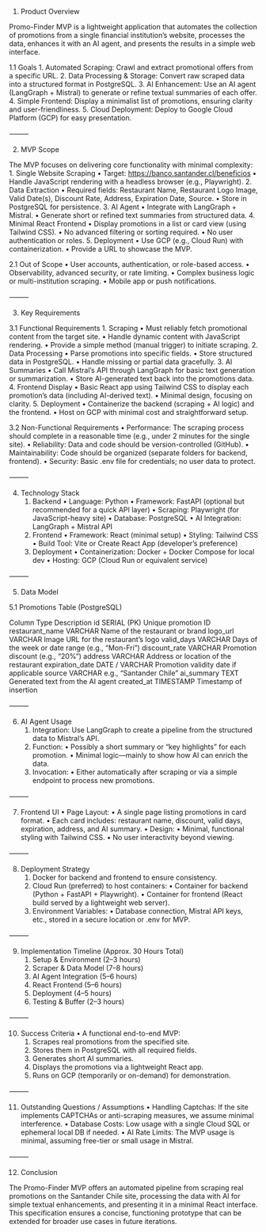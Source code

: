 1. Product Overview

Promo-Finder MVP is a lightweight application that automates the collection of promotions from a single financial institution’s website, processes the data, enhances it with an AI agent, and presents the results in a simple web interface.

1.1 Goals
	1.	Automated Scraping: Crawl and extract promotional offers from a specific URL.
	2.	Data Processing & Storage: Convert raw scraped data into a structured format in PostgreSQL.
	3.	AI Enhancement: Use an AI agent (LangGraph + Mistral) to generate or refine textual summaries of each offer.
	4.	Simple Frontend: Display a minimalist list of promotions, ensuring clarity and user-friendliness.
	5.	Cloud Deployment: Deploy to Google Cloud Platform (GCP) for easy presentation.

⸻

2. MVP Scope

The MVP focuses on delivering core functionality with minimal complexity:
	1.	Single Website Scraping
	•	Target: https://banco.santander.cl/beneficios
	•	Handle JavaScript rendering with a headless browser (e.g., Playwright).
	2.	Data Extraction
	•	Required fields: Restaurant Name, Restaurant Logo Image, Valid Date(s), Discount Rate, Address, Expiration Date, Source.
	•	Store in PostgreSQL for persistence.
	3.	AI Agent
	•	Integrate with LangGraph + Mistral.
	•	Generate short or refined text summaries from structured data.
	4.	Minimal React Frontend
	•	Display promotions in a list or card view (using Tailwind CSS).
	•	No advanced filtering or sorting required.
	•	No user authentication or roles.
	5.	Deployment
	•	Use GCP (e.g., Cloud Run) with containerization.
	•	Provide a URL to showcase the MVP.

2.1 Out of Scope
	•	User accounts, authentication, or role-based access.
	•	Observability, advanced security, or rate limiting.
	•	Complex business logic or multi-institution scraping.
	•	Mobile app or push notifications.

⸻

3. Key Requirements

3.1 Functional Requirements
	1.	Scraping
	•	Must reliably fetch promotional content from the target site.
	•	Handle dynamic content with JavaScript rendering.
	•	Provide a simple method (manual trigger) to initiate scraping.
	2.	Data Processing
	•	Parse promotions into specific fields.
	•	Store structured data in PostgreSQL.
	•	Handle missing or partial data gracefully.
	3.	AI Summaries
	•	Call Mistral’s API through LangGraph for basic text generation or summarization.
	•	Store AI-generated text back into the promotions data.
	4.	Frontend Display
	•	Basic React app using Tailwind CSS to display each promotion’s data (including AI-derived text).
	•	Minimal design, focusing on clarity.
	5.	Deployment
	•	Containerize the backend (scraping + AI logic) and the frontend.
	•	Host on GCP with minimal cost and straightforward setup.

3.2 Non-Functional Requirements
	•	Performance: The scraping process should complete in a reasonable time (e.g., under 2 minutes for the single site).
	•	Reliability: Data and code should be version-controlled (GitHub).
	•	Maintainability: Code should be organized (separate folders for backend, frontend).
	•	Security: Basic .env file for credentials; no user data to protect.

⸻

4. Technology Stack
	1.	Backend
	•	Language: Python
	•	Framework: FastAPI (optional but recommended for a quick API layer)
	•	Scraping: Playwright (for JavaScript-heavy site)
	•	Database: PostgreSQL
	•	AI Integration: LangGraph + Mistral API
	2.	Frontend
	•	Framework: React (minimal setup)
	•	Styling: Tailwind CSS
	•	Build Tool: Vite or Create React App (developer’s preference)
	3.	Deployment
	•	Containerization: Docker + Docker Compose for local dev
	•	Hosting: GCP (Cloud Run or equivalent service)

⸻

5. Data Model

5.1 Promotions Table (PostgreSQL)

Column	Type	Description
id	SERIAL (PK)	Unique promotion ID
restaurant_name	VARCHAR	Name of the restaurant or brand
logo_url	VARCHAR	Image URL for the restaurant’s logo
valid_days	VARCHAR	Days of the week or date range (e.g., “Mon-Fri”)
discount_rate	VARCHAR	Promotion discount (e.g., “20%”)
address	VARCHAR	Address or location of the restaurant
expiration_date	DATE / VARCHAR	Promotion validity date if applicable
source	VARCHAR	e.g., “Santander Chile”
ai_summary	TEXT	Generated text from the AI agent
created_at	TIMESTAMP	Timestamp of insertion



⸻

6. AI Agent Usage
	1.	Integration: Use LangGraph to create a pipeline from the structured data to Mistral’s API.
	2.	Function:
	•	Possibly a short summary or “key highlights” for each promotion.
	•	Minimal logic—mainly to show how AI can enrich the data.
	3.	Invocation:
	•	Either automatically after scraping or via a simple endpoint to process new promotions.

⸻

7. Frontend UI
	•	Page Layout:
	•	A single page listing promotions in card format.
	•	Each card includes: restaurant name, discount, valid days, expiration, address, and AI summary.
	•	Design:
	•	Minimal, functional styling with Tailwind CSS.
	•	No user interactivity beyond viewing.

⸻

8. Deployment Strategy
	1.	Docker for backend and frontend to ensure consistency.
	2.	Cloud Run (preferred) to host containers:
	•	Container for backend (Python + FastAPI + Playwright).
	•	Container for frontend (React build served by a lightweight web server).
	3.	Environment Variables:
	•	Database connection, Mistral API keys, etc., stored in a secure location or .env for MVP.

⸻

9. Implementation Timeline (Approx. 30 Hours Total)
	1.	Setup & Environment (2–3 hours)
	2.	Scraper & Data Model (7–8 hours)
	3.	AI Agent Integration (5–6 hours)
	4.	React Frontend (5–6 hours)
	5.	Deployment (4–5 hours)
	6.	Testing & Buffer (2–3 hours)

⸻

10. Success Criteria
	•	A functional end-to-end MVP:
	1.	Scrapes real promotions from the specified site.
	2.	Stores them in PostgreSQL with all required fields.
	3.	Generates short AI summaries.
	4.	Displays the promotions via a lightweight React app.
	5.	Runs on GCP (temporarily or on-demand) for demonstration.

⸻

11. Outstanding Questions / Assumptions
	•	Handling Captchas: If the site implements CAPTCHAs or anti-scraping measures, we assume minimal interference.
	•	Database Costs: Low usage with a single Cloud SQL or ephemeral local DB if needed.
	•	AI Rate Limits: The MVP usage is minimal, assuming free-tier or small usage in Mistral.

⸻

12. Conclusion

The Promo-Finder MVP offers an automated pipeline from scraping real promotions on the Santander Chile site, processing the data with AI for simple textual enhancements, and presenting it in a minimal React interface. This specification ensures a concise, functioning prototype that can be extended for broader use cases in future iterations.